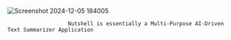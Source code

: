 ![Screenshot 2024-12-05 184005](https://github.com/user-attachments/assets/79aba5a0-9552-4512-89d9-5af66b66b3c1)

                       Nutshell is essentially a Multi-Purpose AI-Driven Text Summarizer Application
